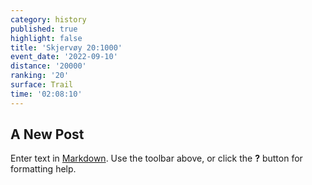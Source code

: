 ```yaml
---
category: history
published: true
highlight: false
title: 'Skjervøy 20:1000'
event_date: '2022-09-10'
distance: '20000'
ranking: '20'
surface: Trail
time: '02:08:10'
---
```

## A New Post

Enter text in [Markdown](http://daringfireball.net/projects/markdown/). Use the toolbar above, or click the **?** button for formatting help.
